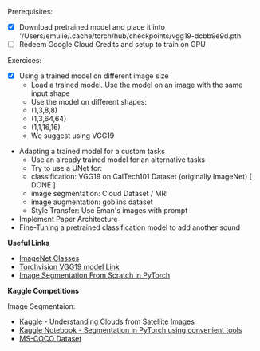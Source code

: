 Prerequisites:
- [X] Download pretrained model and place it into '/Users/emulie/.cache/torch/hub/checkpoints/vgg19-dcbb9e9d.pth'
- [ ] Redeem Google Cloud Credits and setup to train on GPU

Exercices:

- [X] Using a trained model on different image size
    * Load a trained model. Use the model on an image with the same input shape
    * Use the model on different shapes:
	+ (1,3,8,8)
	+ (1,3,64,64)
	+ (1,1,16,16)
    * We suggest using VGG19
- Adapting a trained model for a custom tasks
    * Use an already trained model for an alternative tasks
    * Try to use a UNet for:
	+ classification: VGG19 on CalTech101 Dataset (originally ImageNet) [ DONE ]
	+ image segmentation: Cloud Dataset / MRI
	+ image augmentation: goblins dataset
	+ Style Transfer: Use Eman's images with prompt
- Implement Paper Architecture
- Fine-Tuning a pretrained classification model to add another sound

**Useful Links**

- [ImageNet Classes](https://deeplearning.cms.waikato.ac.nz/user-guide/class-maps/IMAGENET/)
- [Torchvision VGG19 model Link](https://download.pytorch.org/models/vgg19-dcbb9e9d.pth)
- [Image Segmentation From Scratch in PyTorch](https://www.kaggle.com/code/dhananjay3/image-segmentation-from-scratch-in-pytorch)

**Kaggle Competitions**

Image Segmentaion:
- [Kaggle - Understanding Clouds from Satellite Images](https://www.kaggle.com/competitions/understanding_cloud_organization/data)
- [Kaggle Notebook - Segmentation in PyTorch using convenient tools](https://www.kaggle.com/code/artgor/segmentation-in-pytorch-using-convenient-tools)
- [MS-COCO Dataset](https://cocodataset.org/#home)


